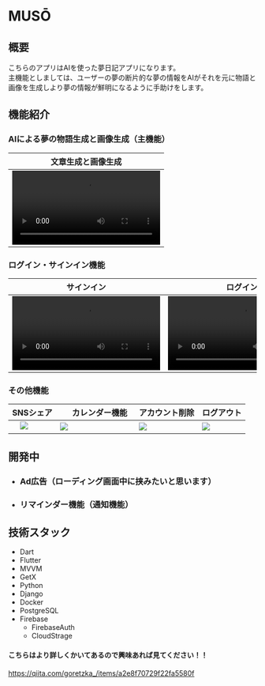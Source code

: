# MUSŌ
## 概要
こちらのアプリはAIを使った夢日記アプリになります。\
主機能としましては、ユーザーの夢の断片的な夢の情報をAIがそれを元に物語と画像を生成しより夢の情報が鮮明になるように手助けをします。
## 機能紹介
### AIによる夢の物語生成と画像生成（主機能）
| 文章生成と画像生成 |
|-----|
| <video src="https://github.com/user-attachments/assets/0de32abb-777a-411b-b877-4ed49d44e3fe" /> |

### ログイン・サインイン機能

| サインイン | ログイン |
|-----|-----|
| <video src="https://github.com/user-attachments/assets/af05e61f-3c3a-4f46-95ca-3e96a104ac8b" /> | <video src="https://github.com/user-attachments/assets/059d0a87-d45d-455c-9fc2-113ab9ea122f" /> |

### その他機能

| SNSシェア |　カレンダー機能　|アカウント削除|ログアウト|
|-----|-----|-----|-----|
|　<img src="https://github.com/user-attachments/assets/37f9a55b-a37b-46cf-9283-fbd8a65c839c" /> | <img src="https://github.com/user-attachments/assets/cc5fc6b9-018a-4d4c-b549-a65947533153" /> |<img src="https://github.com/user-attachments/assets/6764e736-77e1-49ee-91d3-104d1fe6e02e" /> | <img src="https://github.com/user-attachments/assets/3d7abbfc-9d6c-46c2-9b09-de09deaede24" />

## 開発中
* ### Ad広告（ローディング画面中に挟みたいと思います）
* ### リマインダー機能（通知機能）

## 技術スタック
* Dart
* Flutter
* MVVM
* GetX
* Python
* Django
* Docker
* PostgreSQL
* Firebase
  * FirebaseAuth
  * CloudStrage

#### こちらはより詳しくかいてあるので興味あれば見てください！！

https://qiita.com/goretzka_/items/a2e8f70729f22fa5580f
